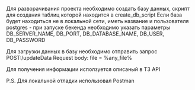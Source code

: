 Для разворачивания проекта необходимо создать базу данных, скрипт для создания таблиц которой находится в create_db_script
Если база будет находиться не в локальной сети, иметь название и пользователя postgres - при запуске бекенда необходимо указать параметры 
DB_SERVER_NAME, DB_PORT, DB_DATABASE_NAME, DB_USER, DB_PASSWORD

Для загрузки данных в базу необходимо отправить запрос 
POST:/updateData 
Request body:
file = %any_file%

Для получения информации исползуется описаный в ТЗ API

P.S.
Для локальной отладки использовал Postman
